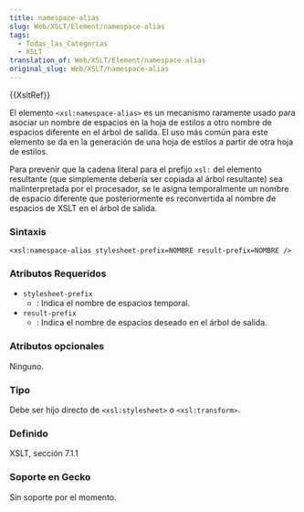 ```yaml
---
title: namespace-alias
slug: Web/XSLT/Element/namespace-alias
tags:
  - Todas_las_Categorías
  - XSLT
translation_of: Web/XSLT/Element/namespace-alias
original_slug: Web/XSLT/namespace-alias
---
```


{{XsltRef}}

El elemento `<xsl:namespace-alias>` es un mecanismo raramente usado para asociar un nombre de espacios en la hoja de estilos a otro nombre de espacios diferente en el árbol de salida. El uso más común para este elemento se da en la generación de una hoja de estilos a partir de otra hoja de estilos.

Para prevenir que la cadena literal para el prefijo `xsl:` del elemento resultante (que simplemente debería ser copiada al árbol resultante) sea malinterpretada por el procesador, se le asigna temporalmente un nombre de espacio diferente que posteriormente es reconvertida al nombre de espacios de XSLT en el árbol de salida.

### Sintaxis

```
<xsl:namespace-alias stylesheet-prefix=NOMBRE result-prefix=NOMBRE />
```

### Atributos Requeridos

- `stylesheet-prefix`
  - : Indica el nombre de espacios temporal.
- `result-prefix`
  - : Indica el nombre de espacios deseado en el árbol de salida.

### Atributos opcionales

Ninguno.

### Tipo

Debe ser hijo directo de `<xsl:stylesheet>` o `<xsl:transform>`.

### Definido

XSLT, sección 7.1.1

### Soporte en Gecko

Sin soporte por el momento.

